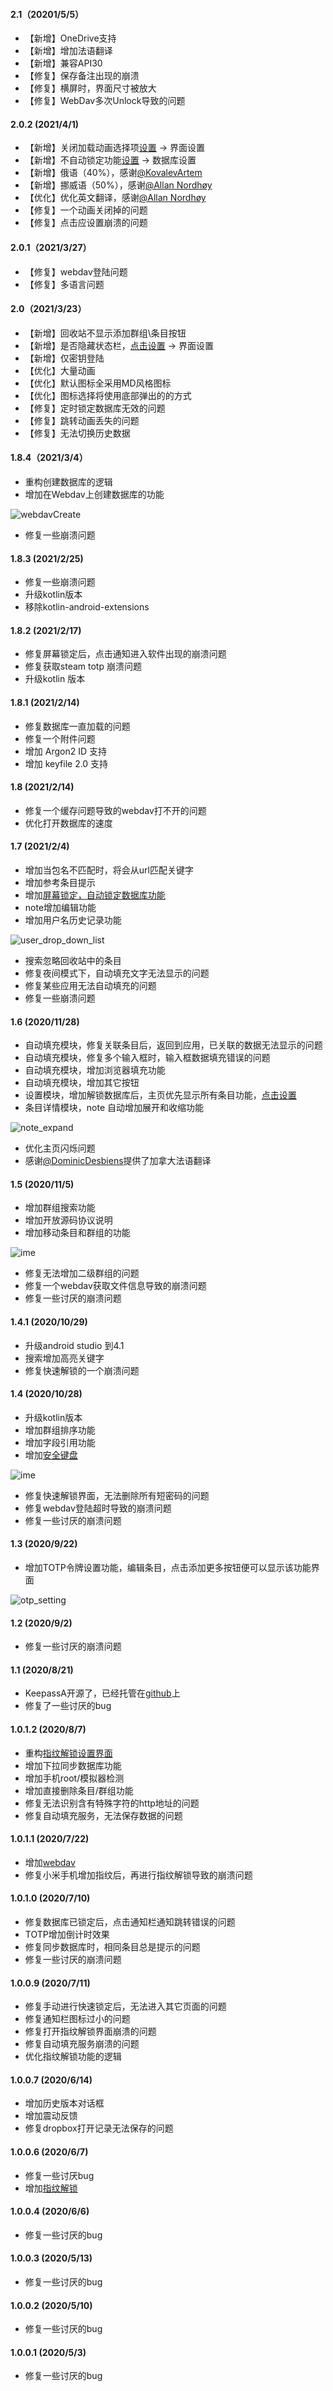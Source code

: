 #### 2.1（20201/5/5）
- 【新增】OneDrive支持
- 【新增】增加法语翻译
- 【新增】兼容API30
- 【修复】保存备注出现的崩溃
- 【修复】横屏时，界面尺寸被放大
- 【修复】WebDav多次Unlock导致的问题

#### 2.0.2 (2021/4/1)
- 【新增】关闭加载动画选择项[设置](route://keepassA.com/kpa?activity=SettingActivity) -> 界面设置
- 【新增】不自动锁定功能[设置](route://keepassA.com/kpa?activity=SettingActivity&type=app) -> 数据库设置
- 【新增】俄语（40%），感谢[@KovalevArtem](https://github.com/KovalevArtem)
- 【新增】挪威语（50%），感谢[@Allan Nordhøy](https://github.com/comradekingu)
- 【优化】优化英文翻译，感谢[@Allan Nordhøy](https://github.com/comradekingu)
- 【修复】一个动画关闭掉的问题
- 【修复】点击应设置崩溃的问题

#### 2.0.1（2021/3/27）
- 【修复】webdav登陆问题
- 【修复】多语言问题

#### 2.0（2021/3/23）
- 【新增】回收站不显示添加群组\条目按钮
- 【新增】是否隐藏状态栏，[点击设置](route://keepassA.com/kpa?activity=SettingActivity) -> 界面设置
- 【新增】仅密钥登陆
- 【优化】大量动画
- 【优化】默认图标全采用MD风格图标
- 【优化】图标选择将使用底部弹出的的方式
- 【修复】定时锁定数据库无效的问题
- 【修复】跳转动画丢失的问题
- 【修复】无法切换历史数据

#### 1.8.4（2021/3/4）
- 重构创建数据库的逻辑
- 增加在Webdav上创建数据库的功能

![webdavCreate](https://gitee.com/laoyuyu/blog/raw/master/keepassA/webdavCreate.png)
- 修复一些崩溃问题


#### 1.8.3 (2021/2/25)
- 修复一些崩溃问题
- 升级kotlin版本
- 移除kotlin-android-extensions

#### 1.8.2 (2021/2/17)
- 修复屏幕锁定后，点击通知进入软件出现的崩溃问题
- 修复获取steam totp 崩溃问题
- 升级kotlin 版本

#### 1.8.1 (2021/2/14)
- 修复数据库一直加载的问题
- 修复一个附件问题
- 增加 Argon2 ID 支持
- 增加 keyfile 2.0 支持

#### 1.8 (2021/2/14)
- 修复一个缓存问题导致的webdav打不开的问题
- 优化打开数据库的速度

#### 1.7 (2021/2/4)
- 增加当包名不匹配时，将会从url匹配关键字
- 增加参考条目提示
- 增加[屏幕锁定，自动锁定数据库功能](route://keepassA.com/kpa?activity=SettingActivity&type=app)
- note增加编辑功能
- 增加用户名历史记录功能

![user_drop_down_list](https://gitee.com/laoyuyu/blog/raw/master/keepassA/userDropdownList.png)
- 搜索忽略回收站中的条目
- 修复夜间模式下，自动填充文字无法显示的问题
- 修复某些应用无法自动填充的问题
- 修复一些崩溃问题


#### 1.6 (2020/11/28)
- 自动填充模块，修复关联条目后，返回到应用，已关联的数据无法显示的问题
- 自动填充模块，修复多个输入框时，输入框数据填充错误的问题
- 自动填充模块，增加浏览器填充功能
- 自动填充模块，增加其它按钮
- 设置模块，增加解锁数据库后，主页优先显示所有条目功能，[点击设置](route://keepassA.com/kpa?activity=SettingActivity&type=db)
- 条目详情模块，note 自动增加展开和收缩功能

![note_expand](https://gitee.com/laoyuyu/blog/raw/master/keepassA/noteExpand.png)
- 优化主页闪烁问题
- 感谢[@DominicDesbiens](https://github.com/DominicDesbiens)提供了加拿大法语翻译

#### 1.5 (2020/11/5)
- 增加群组搜索功能
- 增加开放源码协议说明
- 增加移动条目和群组的功能

![ime](https://gitee.com/laoyuyu/blog/raw/master/keepassA/moveData.png)
- 修复无法增加二级群组的问题
- 修复一个webdav获取文件信息导致的崩溃问题
- 修复一些讨厌的崩溃问题

#### 1.4.1 (2020/10/29)
- 升级android studio 到4.1
- 搜索增加高亮关键字
- 修复快速解锁的一个崩溃问题

#### 1.4 (2020/10/28)
- 升级kotlin版本
- 增加群组排序功能
- 增加字段引用功能
- 增加[安全键盘](route://keepassA.com/kpa?activity=ime)

![ime](https://gitee.com/laoyuyu/blog/raw/master/keepassA/ime.png)
- 修复快速解锁界面，无法删除所有短密码的问题
- 修复webdav登陆超时导致的崩溃问题
- 修复一些讨厌的崩溃问题

#### 1.3 (2020/9/22)
- 增加TOTP令牌设置功能，编辑条目，点击添加更多按钮便可以显示该功能界面

![otp_setting](https://gitee.com/laoyuyu/blog/raw/master/keepassA/otpsetting.png)

#### 1.2 (2020/9/2)
- 修复一些讨厌的崩溃问题

#### 1.1 (2020/8/21)
- KeepassA开源了，已经托管在[github](https://github.com/AriaLyy/KeepassA)上
- 修复了一些讨厌的bug

#### 1.0.1.2 (2020/8/7)
- 重构[指纹解锁设置界面](route://keepassA.com/kpa?activity=FingerprintActivity)
- 增加下拉同步数据库功能
- 增加手机root/模拟器检测
- 增加直接删除条目/群组功能
- 修复无法识别含有特殊字符的http地址的问题
- 修复自动填充服务，无法保存数据的问题

#### 1.0.1.1 (2020/7/22)
- 增加[webdav](route://keepassA.com/kpa?activity=WebDavLoginDialog)
- 修复小米手机增加指纹后，再进行指纹解锁导致的崩溃问题

#### 1.0.1.0 (2020/7/10)
- 修复数据库已锁定后，点击通知栏通知跳转错误的问题
- TOTP增加倒计时效果
- 修复同步数据库时，相同条目总是提示的问题
- 修复一些讨厌的崩溃问题

#### 1.0.0.9 (2020/7/11)
- 修复手动进行快速锁定后，无法进入其它页面的问题
- 修复通知栏图标过小的问题
- 修复打开指纹解锁界面崩溃的问题
- 修复自动填充服务崩溃的问题
- 优化指纹解锁功能的逻辑

#### 1.0.0.7 (2020/6/14)
- 增加历史版本对话框
- 增加震动反馈
- 修复dropbox打开记录无法保存的问题

#### 1.0.0.6 (2020/6/7)
- 修复一些讨厌bug
- 增加[指纹解锁](route://keepassA.com/kpa?activity=FingerprintActivity)

#### 1.0.0.4 (2020/6/6)
- 修复一些讨厌的bug

#### 1.0.0.3 (2020/5/13)
- 修复一些讨厌的bug

#### 1.0.0.2 (2020/5/10)
- 修复一些讨厌的bug

#### 1.0.0.1 (2020/5/3)
- 修复一些讨厌的bug
